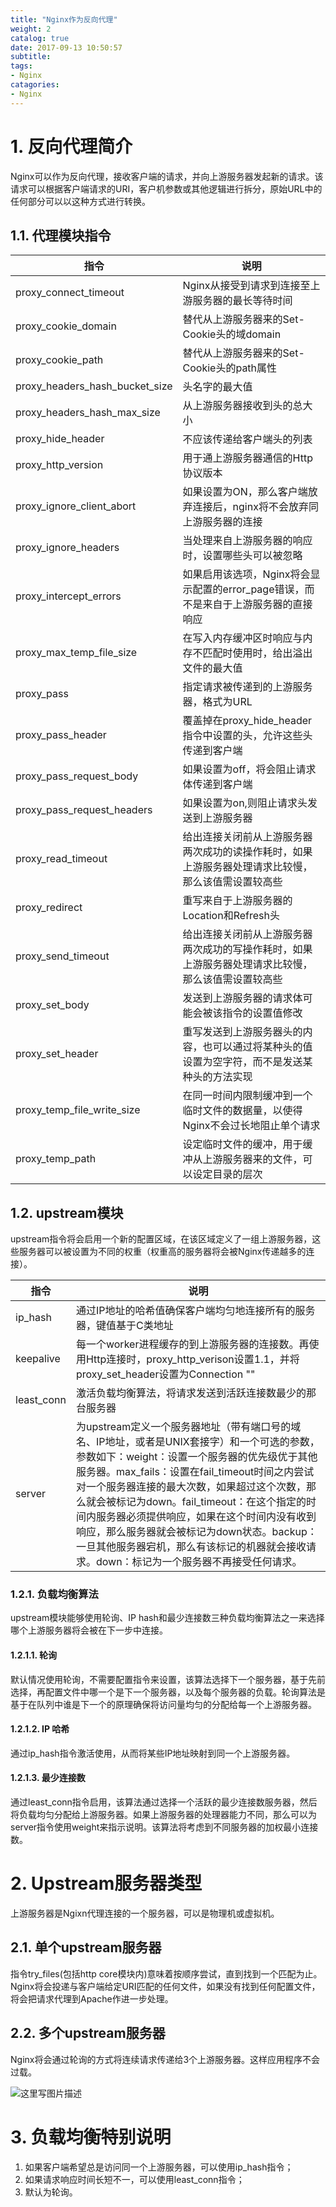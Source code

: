 ```yaml
---
title: "Nginx作为反向代理"
weight: 2
catalog: true
date: 2017-09-13 10:50:57
subtitle:
tags:
- Nginx
catagories:
- Nginx
---
```


# 1. 反向代理简介

Nginx可以作为反向代理，接收客户端的请求，并向上游服务器发起新的请求。该请求可以根据客户端请求的URI，客户机参数或其他逻辑进行拆分，原始URL中的任何部分可以以这种方式进行转换。

## 1.1. 代理模块指令

| 指令                             | 说明                                       |
| ------------------------------ | ---------------------------------------- |
| proxy_connect_timeout          | Nginx从接受到请求到连接至上游服务器的最长等待时间              |
| proxy_cookie_domain            | 替代从上游服务器来的Set-Cookie头的域domain            |
| proxy_cookie_path              | 替代从上游服务器来的Set-Cookie头的path属性             |
| proxy_headers_hash_bucket_size | 头名字的最大值                                  |
| proxy_headers_hash_max_size    | 从上游服务器接收到头的总大小                           |
| proxy_hide_header              | 不应该传递给客户端头的列表                            |
| proxy_http_version             | 用于通上游服务器通信的Http协议版本                      |
| proxy_ignore_client_abort      | 如果设置为ON，那么客户端放弃连接后，nginx将不会放弃同上游服务器的连接   |
| proxy_ignore_headers           | 当处理来自上游服务器的响应时，设置哪些头可以被忽略                |
| proxy_intercept_errors         | 如果启用该选项，Nginx将会显示配置的error_page错误，而不是来自于上游服务器的直接响应 |
| proxy_max_temp_file_size       | 在写入内存缓冲区时响应与内存不匹配时使用时，给出溢出文件的最大值         |
| proxy_pass                     | 指定请求被传递到的上游服务器，格式为URL                    |
| proxy_pass_header              | 覆盖掉在proxy_hide_header指令中设置的头，允许这些头传递到客户端 |
| proxy_pass_request_body        | 如果设置为off，将会阻止请求体传递到客户端                   |
| proxy_pass_request_headers     | 如果设置为on,则阻止请求头发送到上游服务器                   |
| proxy_read_timeout             | 给出连接关闭前从上游服务器两次成功的读操作耗时，如果上游服务器处理请求比较慢，那么该值需设置较高些 |
| proxy_redirect                 | 重写来自于上游服务器的Location和Refresh头             |
| proxy_send_timeout             | 给出连接关闭前从上游服务器两次成功的写操作耗时，如果上游服务器处理请求比较慢，那么该值需设置较高些 |
| proxy_set_body                 | 发送到上游服务器的请求体可能会被该指令的设置值修改                |
| proxy_set_header               | 重写发送到上游服务器头的内容，也可以通过将某种头的值设置为空字符，而不是发送某种头的方法实现 |
| proxy_temp_file_write_size     | 在同一时间内限制缓冲到一个临时文件的数据量，以使得Nginx不会过长地阻止单个请求 |
| proxy_temp_path                | 设定临时文件的缓冲，用于缓冲从上游服务器来的文件，可以设定目录的层次       |

## 1.2. upstream模块

upstream指令将会启用一个新的配置区域，在该区域定义了一组上游服务器，这些服务器可以被设置为不同的权重（权重高的服务器将会被Nginx传递越多的连接）。

| 指令         | 说明                                       |
| ---------- | ---------------------------------------- |
| ip_hash    | 通过IP地址的哈希值确保客户端均匀地连接所有的服务器，键值基于C类地址      |
| keepalive  | 每一个worker进程缓存的到上游服务器的连接数。再使用Http连接时，proxy_http_verison设置1.1，并将proxy_set_header设置为Connection "" |
| least_conn | 激活负载均衡算法，将请求发送到活跃连接数最少的那台服务器             |
| server     | 为upstream定义一个服务器地址（带有端口号的域名、IP地址，或者是UNIX套接字）和一个可选的参数，参数如下：weight：设置一个服务器的优先级优于其他服务器。max_fails：设置在fail_timeout时间之内尝试对一个服务器连接的最大次数，如果超过这个次数，那么就会被标记为down。fail_timeout：在这个指定的时间内服务器必须提供响应，如果在这个时间内没有收到响应，那么服务器就会被标记为down状态。backup：一旦其他服务器宕机，那么有该标记的机器就会接收请求。down：标记为一个服务器不再接受任何请求。 |

### 1.2.1. 负载均衡算法

upstream模块能够使用轮询、IP hash和最少连接数三种负载均衡算法之一来选择哪个上游服务器将会被在下一步中连接。

#### 1.2.1.1. 轮询

默认情况使用轮询，不需要配置指令来设置，该算法选择下一个服务器，基于先前选择，再配置文件中哪一个是下一个服务器，以及每个服务器的负载。轮询算法是基于在队列中谁是下一个的原理确保将访问量均匀的分配给每一个上游服务器。

#### 1.2.1.2. IP 哈希

通过ip_hash指令激活使用，从而将某些IP地址映射到同一个上游服务器。

#### 1.2.1.3. 最少连接数

通过least_conn指令启用，该算法通过选择一个活跃的最少连接数服务器，然后将负载均匀分配给上游服务器。如果上游服务器的处理器能力不同，那么可以为server指令使用weight来指示说明。该算法将考虑到不同服务器的加权最小连接数。

# 2. Upstream服务器类型

上游服务器是Ngixn代理连接的一个服务器，可以是物理机或虚拟机。

## 2.1. 单个upstream服务器

指令try_files(包括http core模块内)意味着按顺序尝试，直到找到一个匹配为止。Nginx将会投递与客户端给定URI匹配的任何文件，如果没有找到任何配置文件，将会把请求代理到Apache作进一步处理。

## 2.2. 多个upstream服务器

Nginx将会通过轮询的方式将连续请求传递给3个上游服务器。这样应用程序不会过载。

![这里写图片描述](https://res.cloudinary.com/dqxtn0ick/image/upload/v1537696859/article/nginx/nginx.png)

# 3. 负载均衡特别说明

1. 如果客户端希望总是访问同一个上游服务器，可以使用ip_hash指令；
2. 如果请求响应时间长短不一，可以使用least_conn指令；
3. 默认为轮询。
